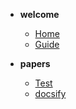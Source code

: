 - __welcome__
  - [Home](/)
  - [Guide](guide.md)

- __papers__
  - [Test](paper/test.md)
  - [docsify](paper/docsify/docsify-docs.md)